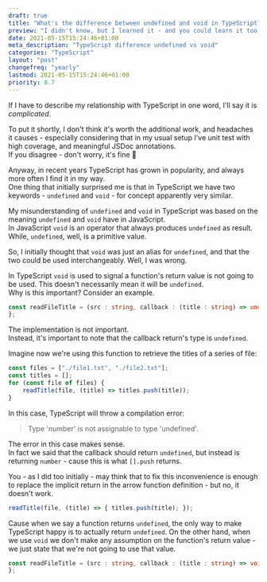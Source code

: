 ```yaml
---
draft: true
title: "What's the difference between undefined and void in TypeScript?"
preview: "I didn't know, but I learned it - and you could learn it too ..."
date: 2021-05-15T15:24:46+01:00
meta_description: "TypeScript difference undefined vs void"
categories: "TypeScript"
layout: "post"
changefreq: "yearly"
lastmod: 2021-05-15T15:24:46+01:00
priority: 0.7
---
```


If I have to describe my relationship with TypeScript in one word, I'll say it is *complicated*.

To put it shortly, I don't think it's worth the additional work, and headaches it causes -
especially considering that in my usual setup I've unit test with high coverage,
and meaningful JSDoc annotations.\
If you disagree - don't worry, it's fine 🙂

Anyway, in recent years TypeScript has grown in popularity, and always more often I find it 
in my way.\
One thing that initially surprised me is that in TypeScript we have two keywords - `undefined` 
and `void` - for concept apparently very similar.

My misunderstanding of `undefined` and `void` in TypeScript was based on the meaning `undefined`
and `void` have in JavaScript.\
In JavaScript `void` is an operator that always produces `undefined` as result.
While, `undefined`, well, is a primitive value.

So, I initially thought that `void` was just an alias for `undefined`, and that the two could
be used interchangeably. Well, I was wrong.

In TypeScript `void` is used to signal a function's return value is not going to be used.
This doesn't necessarily mean it will be `undefined`.\
Why is this important? Consider an example.

```ts
const readFileTitle = (src : string, callback : (title : string) => undefined) {
};
```

The implementation is not important.\
Instead, it's important to note that the callback return's type is `undefined`.

Imagine now we're using this function to retrieve the titles of a series of file:

```js
const files = ["./file1.txt", "./file2.txt"];
const titles = [];
for (const file of files) {
    readTitle(file, (title) => titles.push(title));
}
```

In this case, TypeScript will throw a compilation error:

> Type 'number' is not assignable to type 'undefined'.

The error in this case makes sense.\
In fact we said that the callback should return `undefined`, but instead is returning
`number` - cause this is what `[].push` returns.

You - as I did too initially - may think that to fix this inconvenience is enough
to replace the implicit return in the arrow function definition - but no, it doesn't work.

```js
readTitle(file, (title) => { titles.push(title); });
```

Cause when we say a function returns `undefined`, the only way to make TypeScript happy is
to actually return `undefined`. On the other hand, when we use `void` we don't make any
assumption on the function's return value - we just state that we're not going to use
that value.

```ts
const readFileTitle = (src : string, callback : (title : string) => void) {
};
```